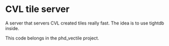 # CVL tile server

A server that servers CVL created tiles really fast.
The idea is to use tightdb inside.

This code belongs in the phd_vectile project.
